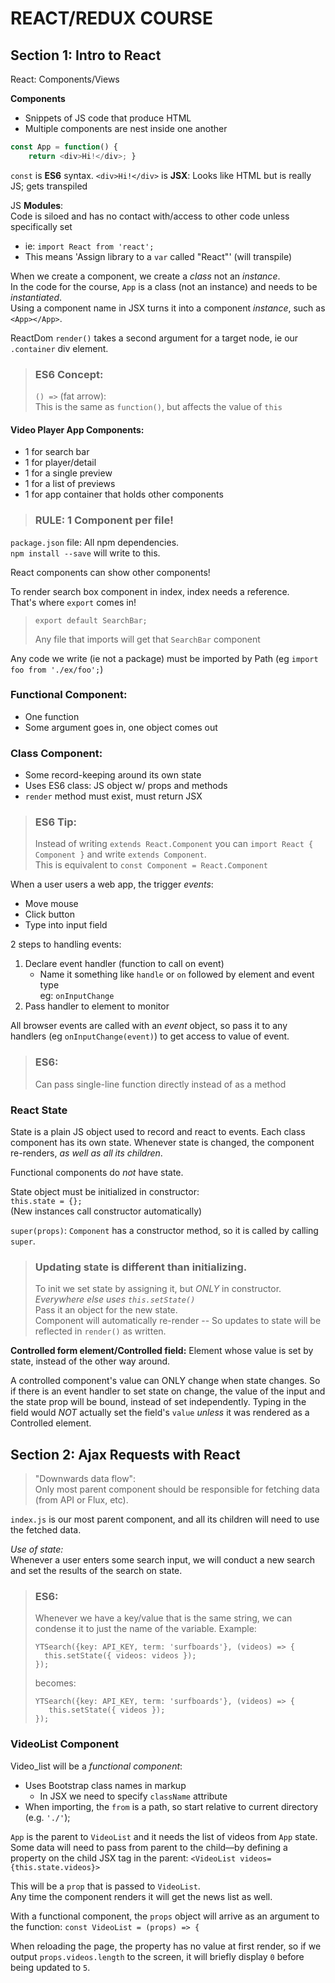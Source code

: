 # REACT/REDUX COURSE

## Section 1: Intro to React

React: Components/Views

**Components**
- Snippets of JS code that produce HTML
- Multiple components are nest inside one another

```javascript
const App = function() {
    return <div>Hi!</div>; }
```

`const` is **ES6** syntax. `<div>Hi!</div>` is **JSX**: Looks like HTML but is really JS; gets transpiled

JS **Modules**:  
Code is siloed and has no contact with/access to other code unless specifically set 
- ie: `import React from 'react';`
- This means 'Assign library to a `var` called "React"' (will transpile)

When we create a component, we create a _class_ not an _instance_.  
In the code for the course, `App` is a class (not an instance) and needs to be _instantiated_.  
Using a component name in JSX turns it into a component _instance_, such as `<App></App>`.

ReactDom `render()` takes a second argument for a target node, ie our `.container` div element. 

> ### ES6 Concept: 
> `() =>` (fat arrow):  
> This is the same as `function()`, but affects the value of `this`

#### Video Player App Components:
* 1 for search bar
* 1 for player/detail
* 1 for a single preview
* 1 for a list of previews
* 1 for app container that holds other components

> ### RULE: __1 Component per file!__

`package.json` file: All npm dependencies.  
`npm install --save` will write to this.

React components can show other components!

To render search box component in index, index needs a reference.  
That's where `export` comes in!

> `export default SearchBar;`
>
> Any file that imports will get that `SearchBar` component

Any code we write (ie not a package) must be imported by Path (eg `import foo from './ex/foo';`)

 ### Functional Component:
 * One function
 * Some argument goes in, one object comes out
 ### Class Component:
 * Some record-keeping around its own state
 * Uses ES6 class: JS object w/ props and methods
 * `render` method must exist, must return JSX

> ### ES6 Tip:
> Instead of writing `extends React.Component` you can `import React { Component }` and write `extends Component`.  
> This is equivalent to `const Component = React.Component`

When a user users a web app, the trigger _events_:
* Move mouse
* Click button
* Type into input field

2 steps to handling events:
1. Declare event handler (function to call on event)
   * Name it something like `handle` or `on` followed by element and event type  
   eg: `onInputChange`
1. Pass handler to element to monitor 

All browser events are called with an _event_ object, so pass it to any handlers (eg `onInputChange(event)`) to get access to value of event.

> ### ES6: 
> Can pass single-line function directly instead of as a method

### React State
State is a plain JS object used to record and react to events. Each class component has its own state. Whenever state is changed, the component re-renders, _as well as all its children_.

Functional components do _not_ have state.

State object must be initialized in constructor:  
`this.state = {};`  
(New instances call constructor automatically)

`super(props)`: `Component` has a constructor method, so it is called by calling `super`.

> ### Updating state is different than initializing.
> To init we set state by assigning it, but _ONLY_ in constructor.  
> _Everywhere else uses `this.setState()`_  
> Pass it an object for the new state.  
>   Component will automatically re-render -- So updates to state will be reflected in `render()` as written.

__Controlled form element/Controlled field:__  Element whose value is set by state, instead of the other way around.

A controlled component's value can ONLY change when state changes. So if there is an event handler to set state on change, the value of the input and the state prop will be bound, instead of set independently. Typing in the field would _NOT_ actually set the field's `value` _unless_ it was rendered as a Controlled element.

## Section 2: Ajax Requests with React

> "Downwards data flow":  
> Only most parent component should be responsible for fetching data (from API or Flux, etc).

`index.js` is our most parent component, and all its children will need to use the fetched data.

_Use of state:_  
Whenever a user enters some search input, we will conduct a new search and set the results of the search on state.

> ### ES6: 
> Whenever we have a key/value that is the same string, we can condense it to just the name of the variable. Example:  
>```
> YTSearch({key: API_KEY, term: 'surfboards'}, (videos) => {
>   this.setState({ videos: videos });
> });
>```
>becomes:
>```
>YTSearch({key: API_KEY, term: 'surfboards'}, (videos) => {
>    this.setState({ videos });
>});
>```
### VideoList Component
Video_list will be a _functional component_:
* Uses Bootstrap class names in markup
  * In JSX we need to specify `className` attribute
* When importing, the `from` is a path, so start relative to current directory (e.g. `'./'`);

`App` is the parent to `VideoList` and it needs the list of videos from `App` state. Some data will need to pass from parent to the child&mdash;by defining a property on the child JSX tag in the parent: `<VideoList videos={this.state.videos}>`

This will be a `prop` that is passed to `VideoList`.  
Any time the component renders it will get the news list as well. 

With a functional component, the `props` object will arrive as an argument to the function: `const VideoList = (props) => {`

When reloading the page, the property has no value at first render, so if we output `props.videos.length` to the screen, it will briefly display `0` before being updated to `5`.